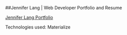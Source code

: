 ##Jennifer Lang | Web Developer Portfolio and Resume

[Jennifer Lang Portfolio](http://jenniferlang1921.com) 

Technologies used: Materialize



